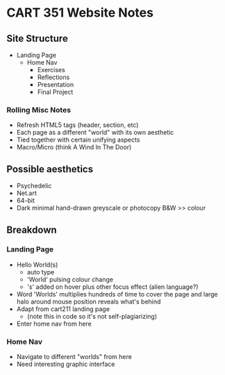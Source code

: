 # CART 351 Website Notes

## Site Structure
* Landing Page
  * Home Nav
    * Exercises
    * Reflections
    * Presentation
    * Final Project

### Rolling Misc Notes  
* Refresh HTML5 tags (header, section, etc)
* Each page as a different "world" with its own aesthetic
* Tied together with certain unifying aspects
* Macro/Micro (think A Wind In The Door)

## Possible aesthetics
* Psychedelic
* Net.art
* 64-bit
* Dark minimal hand-drawn greyscale or photocopy B&W >> colour

## Breakdown

### Landing Page
* Hello World(s)
  * auto type
  * 'World' pulsing colour change
  * 's' added on hover plus other focus effect (alien language?)
* Word 'Worlds' multiplies hundreds of time to cover the page and large halo around mouse position reveals what's behind
* Adapt from cart211 landing page
  * (note this in code so it's not self-plagiarizing)
* Enter home nav from here

### Home Nav
* Navigate to different "worlds" from here
* Need interesting graphic interface
